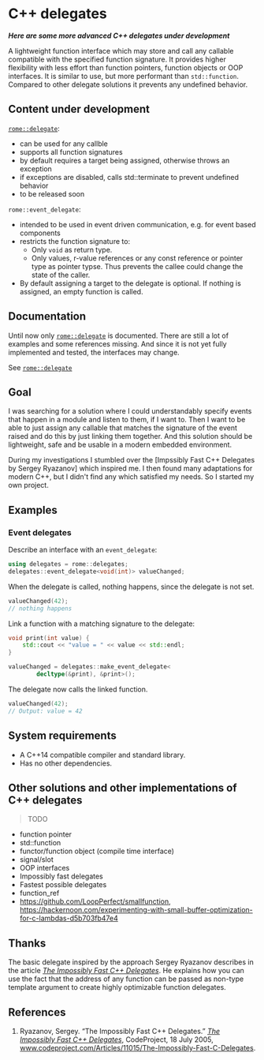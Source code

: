 # C++ delegates

***Here are some more advanced C++ delegates under development***

A lightweight function interface which may store and call any callable compatible with the specified function signature. It provides higher flexibility with less effort than function pointers, function objects or OOP interfaces. It is similar to use, but more performant than `std::function`. Compared to other delegate solutions it prevents any undefined behavior.

## Content under development

[`rome::delegate`][rome_delegate_md]:

- can be used for any callble
- supports all function signatures
- by default requires a target being assigned, otherwise throws an exception
- if exceptions are disabled, calls std::terminate to prevent undefined behavior
- to be released soon

`rome::event_delegate`:

- intended to be used in event driven communication, e.g. for event based components
- restricts the function signature to:
  - Only `void` as return type.
  - Only values, r-value references or any const reference or pointer type as pointer typse.
    Thus prevents the callee could change the state of the caller.
- By default assigning a target to the delegate is optional. If nothing is assigned, an empty function is called.

## Documentation

Until now only [`rome::delegate`][rome_delegate_md] is documented. There are still a lot of examples and some references missing. And since it is not yet fully implemented and tested, the interfaces may change.

See [`rome::delegate`][rome_delegate_md]

## Goal

I was searching for a solution where I could understandably specify events that happen in a module and listen to them, if I want to. Then I want to be able to just assign any callable that matches the signature of the event raised and do this by just linking them together. And this solution should be lightweight, safe and be usable in a modern embedded environment.

During my investigations I stumbled over the [Impssibly Fast C++ Delegates by Sergey Ryazanov] which inspired me. I then found many adaptations for modern C++, but I didn't find any which satisfied my needs. So I started my own project.

## Examples

### Event delegates

Describe an interface with an `event_delegate`:

```cpp
using delegates = rome::delegates;
delegates::event_delegate<void(int)> valueChanged;
```

When the delegate is called, nothing happens, since the delegate is not set.

```cpp
valueChanged(42);
// nothing happens
```

Link a function with a matching signature to the delegate:

```cpp
void print(int value) {
    std::cout << "value = " << value << std::endl;
}

valueChanged = delegates::make_event_delegate<
        decltype(&print), &print>();
```

The delegate now calls the linked function.

```cpp
valueChanged(42);
// Output: value = 42
```

## System requirements

- A C++14 compatible compiler and standard library.
- Has no other dependencies.

## Other solutions and other implementations of C++ delegates

> TODO

- function pointer
- std::function
- functor/function object (compile time interface)
- signal/slot
- OOP interfaces
- Impossibly fast delegates
- Fastest possible delegates
- function_ref
- https://github.com/LoopPerfect/smallfunction, https://hackernoon.com/experimenting-with-small-buffer-optimization-for-c-lambdas-d5b703fb47e4

## Thanks

The basic delegate inspired by the approach Sergey Ryazanov describes in the article [_The Impossibly Fast C++ Delegates_][impossDelegates]. He explains how you can use the fact that the address of any function can be passed as non-type template argument to create highly optimizable function delegates.

## References

1. Ryazanov, Sergey. “The Impossibly Fast C++ Delegates.” [_The Impossibly Fast C++ Delegates_][impossDelegates], CodeProject, 18 July 2005, www.codeproject.com/Articles/11015/The-Impossibly-Fast-C-Delegates.

[impossDelegates]: https://www.codeproject.com/Articles/11015/The-Impossibly-Fast-C-Delegates
[rome_delegate_md]: doc/delegate.md
